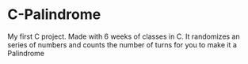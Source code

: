 # C-Palindrome
My first C project. Made with 6 weeks of classes in C. It randomizes an series of numbers and counts the number of turns for you to make it a Palindrome
